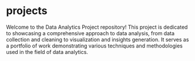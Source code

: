 # projects
Welcome to the Data Analytics Project repository! This project is dedicated to showcasing a comprehensive approach to data analysis, from data collection and cleaning to visualization and insights generation. It serves as a portfolio of work demonstrating various techniques and methodologies used in the field of data analytics.
